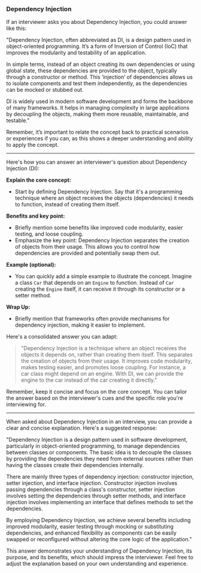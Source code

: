 ### Dependency Injection

If an interviewer asks you about Dependency Injection, you could answer like this:

"Dependency Injection, often abbreviated as DI, is a design pattern used in object-oriented programming. It’s a form of Inversion of Control (IoC) that improves the modularity and testability of an application.

In simple terms, instead of an object creating its own dependencies or using global state, these dependencies are provided to the object, typically through a constructor or method. This ‘injection’ of dependencies allows us to isolate components and test them independently, as the dependencies can be mocked or stubbed out.

DI is widely used in modern software development and forms the backbone of many frameworks. It helps in managing complexity in large applications by decoupling the objects, making them more reusable, maintainable, and testable."

Remember, it’s important to relate the concept back to practical scenarios or experiences if you can, as this shows a deeper understanding and ability to apply the concept.

---------

Here's how you can answer an interviewer's question about Dependency Injection (DI):

**Explain the core concept:**

- Start by defining Dependency Injection. Say that it's a programming technique where an object receives the objects (dependencies) it needs to function, instead of creating them itself.

**Benefits and key point:**

- Briefly mention some benefits like improved code modularity, easier testing, and loose coupling.
- Emphasize the key point: Dependency Injection separates the creation of objects from their usage. This allows you to control how dependencies are provided and potentially swap them out.

**Example (optional):**

- You can quickly add a simple example to illustrate the concept. Imagine a class `Car` that depends on an `Engine` to function. Instead of `Car` creating the `Engine` itself, it can receive it through its constructor or a setter method.

**Wrap Up:**

- Briefly mention that frameworks often provide mechanisms for dependency injection, making it easier to implement.

Here's a consolidated answer you can adapt:

> "Dependency Injection is a technique where an object receives the objects it depends on, rather than creating them itself. This separates the creation of objects from their usage. It improves code modularity, makes testing easier, and promotes loose coupling. For instance, a car class might depend on an engine. With DI, we can provide the engine to the car instead of the car creating it directly."

Remember, keep it concise and focus on the core concept. You can tailor the answer based on the interviewer's cues and the specific role you're interviewing for.

------

When asked about Dependency Injection in an interview, you can provide a clear and concise explanation. Here's a suggested response:

"Dependency Injection is a design pattern used in software development, particularly in object-oriented programming, to manage dependencies between classes or components. The basic idea is to decouple the classes by providing the dependencies they need from external sources rather than having the classes create their dependencies internally.

There are mainly three types of dependency injection: constructor injection, setter injection, and interface injection. Constructor injection involves passing dependencies through a class's constructor, setter injection involves setting the dependencies through setter methods, and interface injection involves implementing an interface that defines methods to set the dependencies.

By employing Dependency Injection, we achieve several benefits including improved modularity, easier testing through mocking or substituting dependencies, and enhanced flexibility as components can be easily swapped or reconfigured without altering the core logic of the application."

This answer demonstrates your understanding of Dependency Injection, its purpose, and its benefits, which should impress the interviewer. Feel free to adjust the explanation based on your own understanding and experience.
